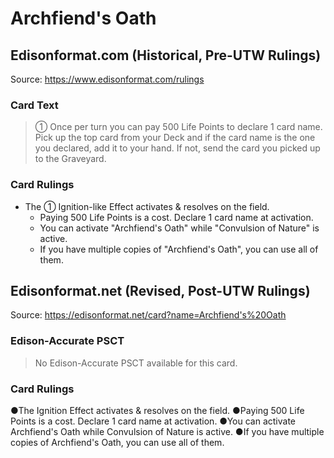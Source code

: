 # Archfiend's Oath

## Edisonformat.com (Historical, Pre-UTW Rulings)

Source: https://www.edisonformat.com/rulings

### Card Text

> ① Once per turn you can pay 500 Life Points to declare 1 card name. Pick up the top card from your Deck and if the card name is the one you declared, add it to your hand. If not, send the card you picked up to the Graveyard.

### Card Rulings

*   The ① Ignition-like Effect activates & resolves on the field.
    *   Paying 500 Life Points is a cost. Declare 1 card name at activation.
    *   You can activate "Archfiend's Oath" while "Convulsion of Nature" is active.
    *   If you have multiple copies of "Archfiend's Oath", you can use all of them.

## Edisonformat.net (Revised, Post-UTW Rulings)

Source: https://edisonformat.net/card?name=Archfiend's%20Oath

### Edison-Accurate PSCT

> No Edison-Accurate PSCT available for this card.

### Card Rulings

●The Ignition Effect activates & resolves on the field.
●Paying 500 Life Points is a cost. Declare 1 card name at activation.
●You can activate Archfiend's Oath while Convulsion of Nature is active.
●If you have multiple copies of Archfiend's Oath, you can use all of them.
            